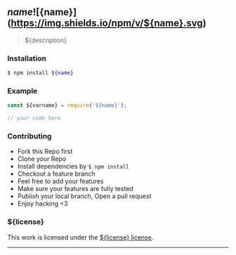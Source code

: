 ## ${name} ![${name}](https://img.shields.io/npm/v/${name}.svg)

> ${description}

### Installation

```bash
$ npm install ${name}
```

### Example

```js
const ${varname} = require('${name}');

// your code here

```

### Contributing
- Fork this Repo first
- Clone your Repo
- Install dependencies by `$ npm install`
- Checkout a feature branch
- Feel free to add your features
- Make sure your features are fully tested
- Publish your local branch, Open a pull request
- Enjoy hacking <3

### ${license}

This work is licensed under the [${license} license](./LICENSE).

---